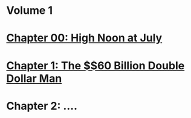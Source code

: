 # Volume 1
# [Chapter 00: High Noon at July](ch00.html)
# [Chapter 1: The $$60 Billion Double Dollar Man](vol1ch01.html)
# Chapter 2: ....
